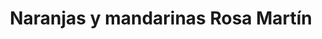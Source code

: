 ---
title: "Naranjas y mandarinas Rosa Martín"
url: /riba-roja-de-turia/naranjas-y-mandarinas-rosa-martin/
shop: frutería
---